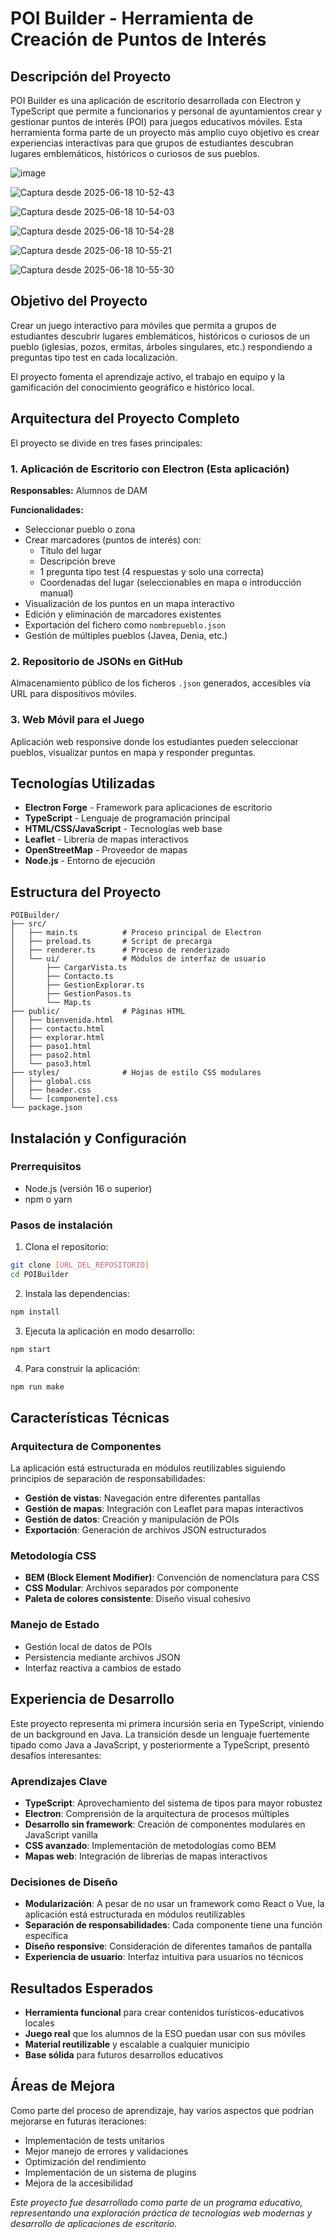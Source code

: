 # POI Builder - Herramienta de Creación de Puntos de Interés

## Descripción del Proyecto

POI Builder es una aplicación de escritorio desarrollada con Electron y TypeScript que permite a funcionarios y personal de ayuntamientos crear y gestionar puntos de interés (POI) para juegos educativos móviles. Esta herramienta forma parte de un proyecto más amplio cuyo objetivo es crear experiencias interactivas para que grupos de estudiantes descubran lugares emblemáticos, históricos o curiosos de sus pueblos.

![image](https://github.com/user-attachments/assets/36fe42ba-8b1c-420c-9f09-9e2740d72da0)

![Captura desde 2025-06-18 10-52-43](https://github.com/user-attachments/assets/3a2d3830-81fa-4e54-8b50-4cd245946262)

![Captura desde 2025-06-18 10-54-03](https://github.com/user-attachments/assets/1d2f46ba-cf9f-4a1a-aed8-3baa8e1e1314)

![Captura desde 2025-06-18 10-54-28](https://github.com/user-attachments/assets/519dfebf-2d7f-47f4-a627-8e87bc6c7d61)

![Captura desde 2025-06-18 10-55-21](https://github.com/user-attachments/assets/28a2dcb5-8745-42d0-ba8d-83b3e8481fe5)

![Captura desde 2025-06-18 10-55-30](https://github.com/user-attachments/assets/ade0544b-6dd2-4d4f-8ffd-4786367be425)






## Objetivo del Proyecto

Crear un juego interactivo para móviles que permita a grupos de estudiantes descubrir lugares emblemáticos, históricos o curiosos de un pueblo (iglesias, pozos, ermitas, árboles singulares, etc.) respondiendo a preguntas tipo test en cada localización.

El proyecto fomenta el aprendizaje activo, el trabajo en equipo y la gamificación del conocimiento geográfico e histórico local.

## Arquitectura del Proyecto Completo

El proyecto se divide en tres fases principales:

### 1. Aplicación de Escritorio con Electron (Esta aplicación)
**Responsables:** Alumnos de DAM

**Funcionalidades:**
- Seleccionar pueblo o zona
- Crear marcadores (puntos de interés) con:
  - Título del lugar
  - Descripción breve
  - 1 pregunta tipo test (4 respuestas y solo una correcta)
  - Coordenadas del lugar (seleccionables en mapa o introducción manual)
- Visualización de los puntos en un mapa interactivo
- Edición y eliminación de marcadores existentes
- Exportación del fichero como `nombrepueblo.json`
- Gestión de múltiples pueblos (Javea, Denia, etc.)

### 2. Repositorio de JSONs en GitHub
Almacenamiento público de los ficheros `.json` generados, accesibles vía URL para dispositivos móviles.

### 3. Web Móvil para el Juego
Aplicación web responsive donde los estudiantes pueden seleccionar pueblos, visualizar puntos en mapa y responder preguntas.

## Tecnologías Utilizadas

- **Electron Forge** - Framework para aplicaciones de escritorio
- **TypeScript** - Lenguaje de programación principal
- **HTML/CSS/JavaScript** - Tecnologías web base
- **Leaflet** - Librería de mapas interactivos
- **OpenStreetMap** - Proveedor de mapas
- **Node.js** - Entorno de ejecución

## Estructura del Proyecto

```
POIBuilder/
├── src/
│   ├── main.ts          # Proceso principal de Electron
│   ├── preload.ts       # Script de precarga
│   ├── renderer.ts      # Proceso de renderizado
│   └── ui/              # Módulos de interfaz de usuario
│       ├── CargarVista.ts
│       ├── Contacto.ts
│       ├── GestionExplorar.ts
│       ├── GestionPasos.ts
│       └── Map.ts
├── public/              # Páginas HTML
│   ├── bienvenida.html
│   ├── contacto.html
│   ├── explorar.html
│   ├── paso1.html
│   ├── paso2.html
│   └── paso3.html
├── styles/              # Hojas de estilo CSS modulares
│   ├── global.css
│   ├── header.css
│   └── [componente].css
└── package.json
```

## Instalación y Configuración

### Prerrequisitos
- Node.js (versión 16 o superior)
- npm o yarn

### Pasos de instalación

1. Clona el repositorio:
```bash
git clone [URL_DEL_REPOSITORIO]
cd POIBuilder
```

2. Instala las dependencias:
```bash
npm install
```

3. Ejecuta la aplicación en modo desarrollo:
```bash
npm start
```

4. Para construir la aplicación:
```bash
npm run make
```

## Características Técnicas

### Arquitectura de Componentes
La aplicación está estructurada en módulos reutilizables siguiendo principios de separación de responsabilidades:

- **Gestión de vistas**: Navegación entre diferentes pantallas
- **Gestión de mapas**: Integración con Leaflet para mapas interactivos
- **Gestión de datos**: Creación y manipulación de POIs
- **Exportación**: Generación de archivos JSON estructurados

### Metodología CSS
- **BEM (Block Element Modifier)**: Convención de nomenclatura para CSS
- **CSS Modular**: Archivos separados por componente
- **Paleta de colores consistente**: Diseño visual cohesivo

### Manejo de Estado
- Gestión local de datos de POIs
- Persistencia mediante archivos JSON
- Interfaz reactiva a cambios de estado

## Experiencia de Desarrollo

Este proyecto representa mi primera incursión seria en TypeScript, viniendo de un background en Java. La transición desde un lenguaje fuertemente tipado como Java a JavaScript, y posteriormente a TypeScript, presentó desafíos interesantes:

### Aprendizajes Clave
- **TypeScript**: Aprovechamiento del sistema de tipos para mayor robustez
- **Electron**: Comprensión de la arquitectura de procesos múltiples
- **Desarrollo sin framework**: Creación de componentes modulares en JavaScript vanilla
- **CSS avanzado**: Implementación de metodologías como BEM
- **Mapas web**: Integración de librerías de mapas interactivos

### Decisiones de Diseño
- **Modularización**: A pesar de no usar un framework como React o Vue, la aplicación está estructurada en módulos reutilizables
- **Separación de responsabilidades**: Cada componente tiene una función específica
- **Diseño responsive**: Consideración de diferentes tamaños de pantalla
- **Experiencia de usuario**: Interfaz intuitiva para usuarios no técnicos

## Resultados Esperados

- **Herramienta funcional** para crear contenidos turísticos-educativos locales
- **Juego real** que los alumnos de la ESO puedan usar con sus móviles
- **Material reutilizable** y escalable a cualquier municipio
- **Base sólida** para futuros desarrollos educativos

## Áreas de Mejora

Como parte del proceso de aprendizaje, hay varios aspectos que podrían mejorarse en futuras iteraciones:

- Implementación de tests unitarios
- Mejor manejo de errores y validaciones
- Optimización del rendimiento
- Implementación de un sistema de plugins
- Mejora de la accesibilidad


*Este proyecto fue desarrollado como parte de un programa educativo, representando una exploración práctica de tecnologías web modernas y desarrollo de aplicaciones de escritorio.*
